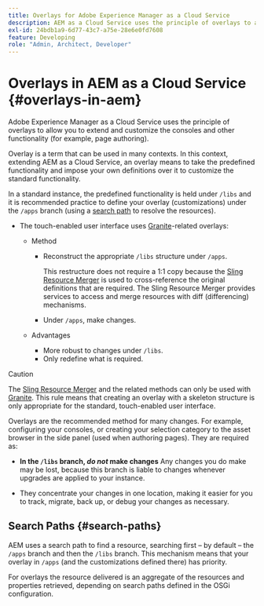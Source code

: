 ```yaml
---
title: Overlays for Adobe Experience Manager as a Cloud Service
description: AEM as a Cloud Service uses the principle of overlays to allow you to extend and customize the consoles and other functionality
exl-id: 24bdb1a9-6d77-43c7-a75e-28e6e0fd7608
feature: Developing
role: "Admin, Architect, Developer"
---
```

# Overlays in AEM as a Cloud Service {#overlays-in-aem}

Adobe Experience Manager as a Cloud Service uses the principle of overlays to allow you to extend and customize the consoles and other functionality (for example, page authoring).

Overlay is a term that can be used in many contexts. In this context, extending AEM as a Cloud Service, an overlay means to take the predefined functionality and impose your own definitions over it to customize the standard functionality.

In a standard instance, the predefined functionality is held under `/libs` and it is recommended practice to define your overlay (customizations) under the `/apps` branch (using a [search path](#search-paths) to resolve the resources). 

* The touch-enabled user interface uses [Granite](https://developer.adobe.com/experience-manager/reference-materials/6-5/granite-ui/api/jcr_root/libs/granite/ui/index.html)-related overlays:

    * Method

        * Reconstruct the appropriate `/libs` structure under `/apps`.

          This restructure does not require a 1:1 copy because the [Sling Resource Merger](/help/implementing/developing/introduction/sling-resource-merger.md) is used to cross-reference the original definitions that are required. The Sling Resource Merger provides services to access and merge resources with diff (differencing) mechanisms.

        * Under `/apps`, make changes.

    * Advantages

        * More robust to changes under `/libs`.
        * Only redefine what is required.

>[!CAUTION]
>
>The [Sling Resource Merger](/help/implementing/developing/introduction/sling-resource-merger.md) and the related methods can only be used with [Granite](https://developer.adobe.com/experience-manager/reference-materials/6-5/granite-ui/api/jcr_root/libs/granite/ui/index.html). This rule means that creating an overlay with a skeleton structure is only appropriate for the standard, touch-enabled user interface.

Overlays are the recommended method for many changes. For example, configuring your consoles, or creating your selection category to the asset browser in the side panel (used when authoring pages). They are required as:

* **In the `/libs` branch, *do not* make changes**
  Any changes you do make may be lost, because this branch is liable to changes whenever upgrades are applied to your instance.

* They concentrate your changes in one location, making it easier for you to track, migrate, back up, or debug your changes as necessary.

## Search Paths {#search-paths}

AEM uses a search path to find a resource, searching first &ndash; by default &ndash; the `/apps` branch and then the `/libs` branch. This mechanism means that your overlay in `/apps` (and the customizations defined there) has priority.

For overlays the resource delivered is an aggregate of the resources and properties retrieved, depending on search paths defined in the OSGi configuration.
